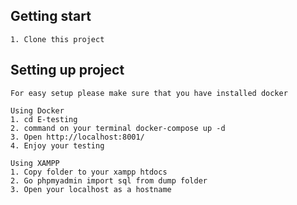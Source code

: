 ## Getting start

    1. Clone this project

## Setting up project
    For easy setup please make sure that you have installed docker
    
    Using Docker 
    1. cd E-testing
    2. command on your terminal docker-compose up -d
    3. Open http://localhost:8001/
    4. Enjoy your testing

    Using XAMPP
    1. Copy folder to your xampp htdocs
    2. Go phpmyadmin import sql from dump folder
    3. Open your localhost as a hostname